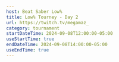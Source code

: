 ```yaml
---
host: Beat Saber Low%
title: Low% Tourney - Day 2
url: https://twitch.tv/megamaz_
category: tournament
startDateTime: 2024-09-08T12:00:00-05:00
useStartTime: true
endDateTime: 2024-09-08T14:00:00-05:00
useEndTime: true
---
```

